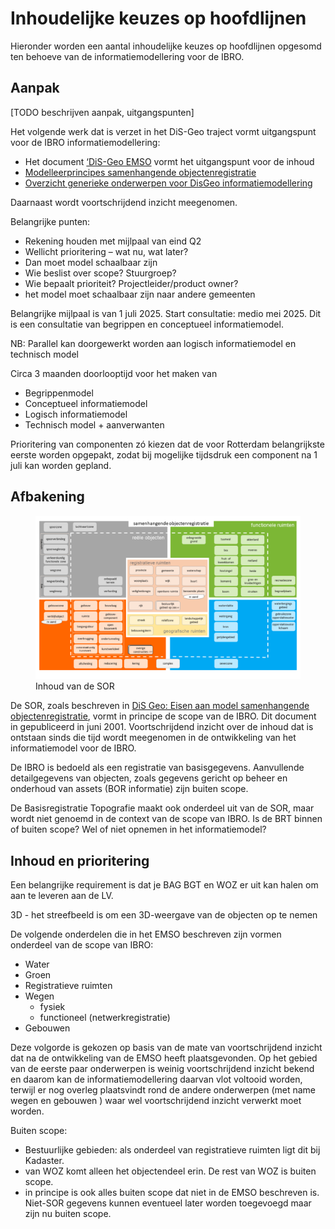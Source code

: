 # Inhoudelijke keuzes op hoofdlijnen

Hieronder worden een aantal inhoudelijke keuzes op hoofdlijnen opgesomd ten
behoeve van de informatiemodellering voor de IBRO.

## Aanpak
[TODO beschrijven aanpak, uitgangspunten]

Het volgende werk dat is verzet in het DiS-Geo traject vormt uitgangspunt voor de IBRO informatiemodellering: 
- Het document [‘DiS-Geo EMSO](https://docs.geostandaarden.nl/disgeo/emso/) vormt het uitgangspunt voor de inhoud
- [Modelleerprincipes samenhangende objectenregistratie](https://geonovum.github.io/disgeo-imsor/modelleerprincipes/)
- [Overzicht generieke onderwerpen voor DisGeo informatiemodellering](https://geonovum.github.io/disgeo-imsor/documentatie/)

Daarnaast wordt voortschrijdend inzicht meegenomen.

Belangrijke punten:
- Rekening houden met mijlpaal van eind Q2​
- Wellicht prioritering – wat nu, wat later?​
- Dan moet model schaalbaar zijn​
- Wie beslist over scope? Stuurgroep?​
- Wie bepaalt prioriteit? Projectleider/product owner?
- het model moet schaalbaar zijn naar andere gemeenten

Belangrijke mijlpaal is van 1 juli 2025​. Start consultatie: medio mei 2025​. Dit is een consultatie van begrippen en conceptueel informatiemodel​. 

NB: Parallel kan doorgewerkt worden aan logisch informatiemodel en technisch model​

Circa 3 maanden doorlooptijd voor het maken van​
- Begrippenmodel​
- Conceptueel informatiemodel​
- Logisch informatiemodel​
- Technisch model + aanverwanten​

 Prioritering van componenten zó kiezen dat de voor Rotterdam belangrijkste eerste worden opgepakt, zodat bij mogelijke tijdsdruk een component na 1 juli kan worden gepland.

## Afbakening

<figure>
    <img src="media/sor-overzicht.png">
    <figcaption>Inhoud van de SOR</figcaption>
</figure>

De SOR, zoals beschreven in [DiS Geo: Eisen aan model samenhangende objectenregistratie](https://docs.geostandaarden.nl/disgeo/emso/), vormt in principe de scope van de IBRO. Dit document in gepubliceerd in juni 2001. Voortschrijdend inzicht over de inhoud dat is ontstaan sinds die tijd wordt meegenomen in de ontwikkeling van het informatiemodel voor de IBRO. 

De IBRO is bedoeld als een registratie van basisgegevens. Aanvullende detailgegevens van objecten, zoals gegevens gericht op beheer en onderhoud van assets (BOR informatie) zijn buiten scope. 

<aside class="issue">De Basisregistratie Topografie maakt ook onderdeel uit van de SOR, maar wordt niet genoemd in de context van de scope van IBRO. Is de BRT binnen of buiten scope? Wel of niet opnemen in het informatiemodel?</aside>

## Inhoud en prioritering

Een belangrijke requirement is dat je BAG BGT en WOZ er uit kan halen om aan te leveren aan de LV. 

3D - het streefbeeld is om een 3D-weergave van de objecten op te nemen

De volgende onderdelen die in het EMSO beschreven zijn vormen onderdeel van de scope van IBRO: 
- Water​
- Groen​
- Registratieve ruimten​
- Wegen ​
    - fysiek​
    - functioneel (netwerkregistratie)​
- Gebouwen​

Deze volgorde is gekozen op basis van de mate van voortschrijdend inzicht dat na de ontwikkeling van de EMSO heeft plaatsgevonden. Op het gebied van de eerste paar onderwerpen is weinig voortschrijdend inzicht bekend en daarom kan de informatiemodellering daarvan vlot voltooid worden, terwijl er nog overleg plaatsvindt rond de andere onderwerpen (met name wegen en gebouwen ) waar wel voortschrijdend inzicht verwerkt moet worden.

Buiten scope: 
- Bestuurlijke gebieden: als onderdeel van registratieve ruimten ligt dit bij Kadaster.
- van WOZ komt alleen het objectendeel erin. De rest van WOZ is buiten scope.
- in principe is ook alles buiten scope dat niet in de EMSO beschreven is. Niet-SOR gegevens kunnen eventueel later worden toegevoegd maar zijn nu buiten scope.